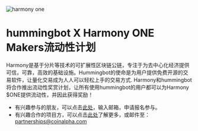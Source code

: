 ![harmony one](https://www.hummingbot.io/blog/2019-06-introducing-liquidity-bounties-harmony/harmony-hummingbot.jpeg)
# hummingbot X Harmony ONE Makers流动性计划

Harmony是基于分片等技术的可扩展性区块链公链，专注于为去中心化经济提供可信，可靠，高效的基础设施。Hummingbot的使命是为用户提供免费开源的交易软件，让量化交易成为人人可以轻松上手的交易方式. Harmony和hummingbot将合作推出流动性奖赏计划，让所有使用hummingbot的用户都可以为Harmony $ONE提供流动性，并因此获得奖励！ 

- 有兴趣参与的朋友，可以点击[此处](https://www.hummingbot.io/liquidity-bounties/harmony/)，输入邮箱，申请报名参与。
- 有兴趣合作的项目方，可以点击[此处](https://www.hummingbot.io/liquidity-bounties)了解更多，或邮件至：[partnerships@coinalpha.com](mailto:partnerships@coinalpha.com)
